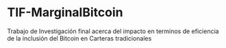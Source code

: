 # TIF-MarginalBitcoin
Trabajo de Investigación final acerca del impacto en terminos de eficiencia de la inclusión del Bitcoin en Carteras tradicionales
